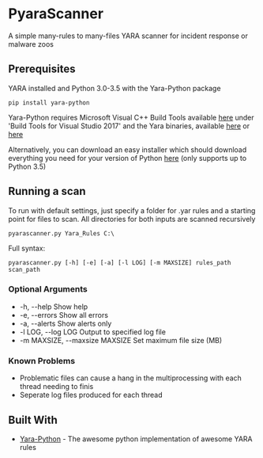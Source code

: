# PyaraScanner

A simple many-rules to many-files YARA scanner for incident response or malware zoos
## Prerequisites

YARA installed and Python 3.0-3.5 with the Yara-Python package


``` 
pip install yara-python
```

Yara-Python requires Microsoft Visual C++ Build Tools available [here](http://landinghub.visualstudio.com/visual-cpp-build-tools) under 'Build Tools for Visual Studio 2017' 
and the Yara binaries, available [here](https://github.com/VirusTotal/yara/releases) or [here](https://www.dropbox.com/sh/umip8ndplytwzj1/AADdLRsrpJL1CM1vPVAxc5JZa?dl=0&lst=)

Alternatively, you can download an easy installer which should download everything you need for your version of Python [here](https://www.dropbox.com/sh/umip8ndplytwzj1/AADdLRsrpJL1CM1vPVAxc5JZa?dl=0&lst=) (only supports up to Python 3.5)


## Running a scan

To run with default settings, just specify a folder for .yar rules and a starting point for files to scan. All directories for both inputs are scanned recursively

```
pyarascanner.py Yara_Rules C:\
```
Full syntax:

```
pyarascanner.py [-h] [-e] [-a] [-l LOG] [-m MAXSIZE] rules_path scan_path
```

### Optional Arguments

* -h, --help            Show help
* -e, --errors          Show all errors
* -a, --alerts          Show alerts only
* -l LOG, --log LOG     Output to specified log file
* -m MAXSIZE, --maxsize MAXSIZE
                        Set maximum file size (MB)
### Known Problems

* Problematic files can cause a hang in the multiprocessing with each thread needing to finis
* Seperate log files produced for each thread

## Built With

* [Yara-Python](https://github.com/VirusTotal/yara-python) - The awesome python implementation of awesome YARA rules